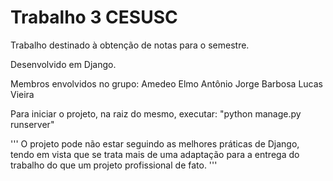 # Trabalho 3 CESUSC

Trabalho destinado à obtenção de notas para o semestre.

Desenvolvido em Django.

Membros envolvidos no grupo:
Amedeo Elmo
Antônio Jorge Barbosa
Lucas Vieira

Para iniciar o projeto, na raiz do mesmo, executar:
"python manage.py runserver"

''' O projeto pode não estar seguindo as melhores práticas de Django, tendo em vista que se trata mais de uma adaptação para a entrega do trabalho do que um projeto profissional de fato. '''
